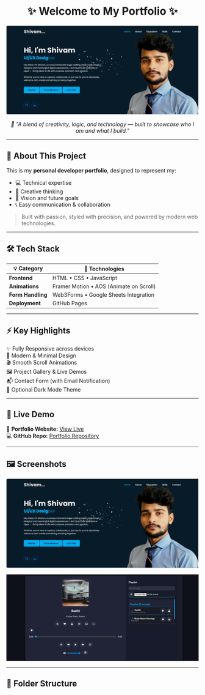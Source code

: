 <h1 align="center">✨ Welcome to My Portfolio ✨</h1>

<p align="center">
  <img src="portfolio img.png" alt="Portfolio Preview" width="700" />
</p>

<p align="center">
  <i>🚀 "A blend of creativity, logic, and technology — built to showcase who I am and what I build."</i>
</p>

---

## 🧠 About This Project

This is my **personal developer portfolio**, designed to represent my:
- 💻 Technical expertise  
- 🧩 Creative thinking  
- 🎯 Vision and future goals  
- 📞 Easy communication & collaboration  

> Built with passion, styled with precision, and powered by modern web technologies.

---

## 🛠️ Tech Stack

| 💡 Category | 🔧 Technologies |
|-------------|----------------|
| **Frontend** | HTML • CSS • JavaScript |
| **Animations** | Framer Motion • AOS (Animate on Scroll) |
| **Form Handling** | Web3Forms • Google Sheets Integration |
| **Deployment** | GitHub Pages |

---

## ⚡ Key Highlights

✨ Fully Responsive across devices  
🎨 Modern & Minimal Design  
🎬 Smooth Scroll Animations  
🖼️ Project Gallery & Live Demos  
📬 Contact Form (with Email Notification)  
🌙 Optional Dark Mode Theme  

---

## 🚀 Live Demo

🔗 **Portfolio Website:** [View Live](https://mr-shivam6.github.io/portfolio/)  
💻 **GitHub Repo:** [Portfolio Repository](https://github.com/Mr-Shivam6/portfolio)

---

## 🖼️ Screenshots

<p align="center">
  <img src="portfolio img.png" width="700" alt="Homepage Screenshot" />
</p>

<p align="center">
  <img src="all pdf/music player.png" width="700" alt="Projects Screenshot" />
</p>

---

## 📂 Folder Structure

